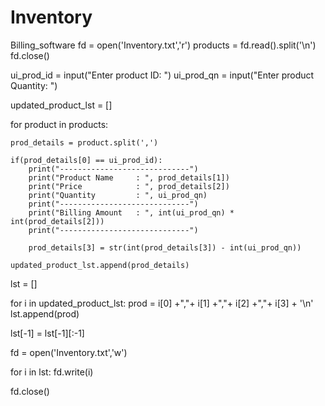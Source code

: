 # Inventory
Billing_software
fd = open('Inventory.txt','r')
products = fd.read().split('\n')
fd.close()


ui_prod_id = input("Enter product ID: ")
ui_prod_qn = input("Enter product Quantity: ")

updated_product_lst = []

for product in products:
    
    prod_details = product.split(',')
    
    if(prod_details[0] == ui_prod_id):
        print("-----------------------------")
        print("Product Name     : ", prod_details[1])
        print("Price            : ", prod_details[2]) 
        print("Quantity         : ", ui_prod_qn) 
        print("-----------------------------")
        print("Billing Amount   : ", int(ui_prod_qn) * int(prod_details[2]))
        print("-----------------------------")
        
        prod_details[3] = str(int(prod_details[3]) - int(ui_prod_qn))
        
    updated_product_lst.append(prod_details)
    

    
lst = []

for i in updated_product_lst:
    prod = i[0] +","+  i[1] +","+ i[2] +","+ i[3] + '\n'
    lst.append(prod)

lst[-1] = lst[-1][:-1]
    
fd = open('Inventory.txt','w')

for i in lst:
    fd.write(i)

fd.close()
